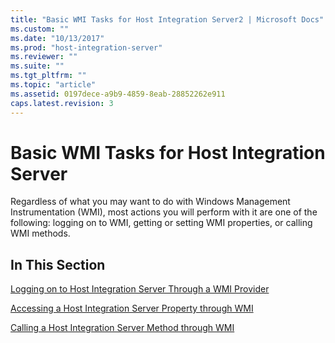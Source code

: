 ```yaml
---
title: "Basic WMI Tasks for Host Integration Server2 | Microsoft Docs"
ms.custom: ""
ms.date: "10/13/2017"
ms.prod: "host-integration-server"
ms.reviewer: ""
ms.suite: ""
ms.tgt_pltfrm: ""
ms.topic: "article"
ms.assetid: 0197dece-a9b9-4859-8eab-28852262e911
caps.latest.revision: 3
---
```

# Basic WMI Tasks for Host Integration Server
Regardless of what you may want to do with Windows Management Instrumentation (WMI), most actions you will perform with it are one of the following: logging on to WMI, getting or setting WMI properties, or calling WMI methods.  
  
## In This Section  
 [Logging on to Host Integration Server Through a WMI Provider](../core/logging-on-to-host-integration-server-through-a-wmi-provider.md)  
  
 [Accessing a Host Integration Server Property through WMI](../core/accessing-a-host-integration-server-property-through-wmi.md)  
  
 [Calling a Host Integration Server Method through WMI](../core/calling-a-host-integration-server-method-through-wmi.md)